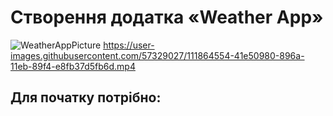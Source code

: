 # Створення додатка «Weather App»
![WeatherAppPicture](https://user-images.githubusercontent.com/57329027/111864449-a5226c00-8969-11eb-922b-61139e6ec253.png)
https://user-images.githubusercontent.com/57329027/111864554-41e50980-896a-11eb-89f4-e8fb37d5fb6d.mp4

## Для початку потрібно: 

